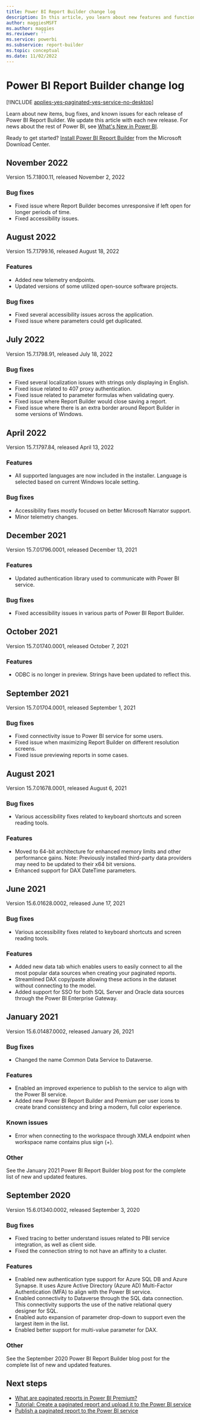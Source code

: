 ```yaml
---
title: Power BI Report Builder change log
description: In this article, you learn about new features and functionality in Power BI paginated reports for the Power BI service.
author: maggiesMSFT
ms.author: maggies
ms.reviewer: ''
ms.service: powerbi
ms.subservice: report-builder
ms.topic: conceptual
ms.date: 11/02/2022
---
```


# Power BI Report Builder change log

[!INCLUDE [applies-yes-paginated-yes-service-no-desktop](../includes/applies-yes-paginated-yes-service-no-desktop.md)] 

Learn about new items, bug fixes, and known issues for each release of Power BI Report Builder. We update this article with each new release. For news about the rest of Power BI, see [What's New in Power BI](../fundamentals/desktop-latest-update.md).

Ready to get started? [Install Power BI Report Builder](https://go.microsoft.com/fwlink/?linkid=2086513) from the Microsoft Download Center.

## November 2022
	
Version 15.7.1800.11, released November 2, 2022

### Bug fixes

- Fixed issue where Report Builder becomes unresponsive if left open for longer periods of time.
- Fixed accessibility issues.

## August 2022
	
Version 15.7.1799.16, released August 18, 2022

### Features

- Added new telemetry endpoints.
- Updated versions of some utilized open-source software projects.

### Bug fixes 
	
- Fixed several accessibility issues across the application.
- Fixed issue where parameters could get duplicated.

## July 2022
	
Version 15.7.1798.91, released July 18, 2022
	
### Bug fixes 
	
- Fixed several localization issues with strings only displaying in English.
- Fixed issue related to 407 proxy authentication.
- Fixed issue related to parameter formulas when validating query.
- Fixed issue where Report Builder would close saving a report.
- Fixed issue where there is an extra border around Report Builder in some versions of Windows.

## April 2022

Version 15.7.1797.84, released April 13, 2022

### Features

- All supported languages are now included in the installer. Language is selected based on current Windows locale setting.
 
### Bug fixes 

- Accessibility fixes mostly focused on better Microsoft Narrator support.
- Minor telemetry changes.

## December 2021 

Version 15.7.01796.0001, released December 13, 2021 

### Features

- Updated authentication library used to communicate with Power BI service.

### Bug fixes 

- Fixed accessibility issues in various parts of Power BI Report Builder.

## October 2021 

Version 15.7.01740.0001, released October 7, 2021 

### Features

- ODBC is no longer in preview. Strings have been updated to reflect this.


## September 2021 

Version 15.7.01704.0001, released September 1, 2021 

### Bug fixes 

- Fixed connectivity issue to Power BI service for some users.
- Fixed issue when maximizing Report Builder on different resolution screens.
- Fixed issue previewing reports in some cases.
 
## August 2021 

Version 15.7.01678.0001, released August 6, 2021 

### Bug fixes 

- Various accessibility fixes related to keyboard shortcuts and screen reading tools.

### Features

- Moved to 64-bit architecture for enhanced memory limits and other performance gains. Note: Previously installed third-party data providers may need to be updated to their x64 bit versions.
- Enhanced support for DAX DateTime parameters.

## June 2021 

Version 15.6.01628.0002, released June 17, 2021 

### Bug fixes 

- Various accessibility fixes related to keyboard shortcuts and screen reading tools.

### Features

- Added new data tab which enables users to easily connect to all the most popular data sources when creating your paginated reports. 
- Streamlined DAX copy/paste allowing these actions in the dataset without connecting to the model.
- Added support for SSO for both SQL Server and Oracle data sources through the Power BI Enterprise Gateway.

## January 2021 

Version 15.6.01487.0002, released January 26, 2021 

### Bug fixes 

- Changed the name Common Data Service to Dataverse. 

### Features

- Enabled an improved experience to publish to the service to align with the Power BI service. 
- Added new Power BI Report Builder and Premium per user icons to create brand consistency and bring a modern, full color experience.

### Known issues

- Error when connecting to the workspace through XMLA endpoint when workspace name contains plus sign (+).  

### Other 
See the January 2021 Power BI Report Builder blog post for the complete list of new and updated features.

## September 2020 

Version 15.6.01340.0002, released September 3, 2020 

### Bug fixes

- Fixed tracing to better understand issues related to PBI service integration, as well as client side. 
- Fixed the connection string to not have an affinity to a cluster. 

### Features

- Enabled new authentication type support for Azure SQL DB and Azure Synapse. It uses Azure Active Directory (Azure AD) Multi-Factor Authentication (MFA) to align with the Power BI service.
- Enabled connectivity to Dataverse through the SQL data connection. This connectivity supports the use of the native relational query designer for SQL. 
- Enabled auto expansion of parameter drop-down to support even the largest item in the list. 
- Enabled better support for multi-value parameter for DAX. 

### Other 

See the September 2020 Power BI Report Builder blog post for the complete list of new and updated features.

## Next steps 

- [What are paginated reports in Power BI Premium?](paginated-reports-report-builder-power-bi.md)  
- [Tutorial: Create a paginated report and upload it to the Power BI service](paginated-reports-quickstart-aw.md)
- [Publish a paginated report to the Power BI service](paginated-reports-save-to-power-bi-service.md)
